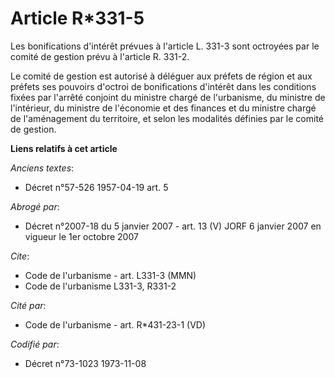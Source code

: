 # Article R*331-5

Les bonifications d'intérêt prévues à l'article L. 331-3 sont octroyées par le comité de gestion prévu à l'article R. 331-2.

Le comité de gestion est autorisé à déléguer aux préfets de région et aux préfets ses pouvoirs d'octroi de bonifications
d'intérêt dans les conditions fixées par l'arrêté conjoint du ministre chargé de l'urbanisme, du ministre de l'intérieur, du
ministre de l'économie et des finances et du ministre chargé de l'aménagement du territoire, et selon les modalités définies
par le comité de gestion.

**Liens relatifs à cet article**

_Anciens textes_:

  - Décret n°57-526 1957-04-19 art. 5

_Abrogé par_:

  - Décret n°2007-18 du 5 janvier 2007 - art. 13 (V) JORF 6 janvier 2007 en vigueur le 1er octobre 2007

_Cite_:

  - Code de l'urbanisme - art. L331-3 (MMN)
  - Code de l'urbanisme L331-3, R331-2

_Cité par_:

  - Code de l'urbanisme - art. R*431-23-1 (VD)

_Codifié par_:

  - Décret n°73-1023 1973-11-08
